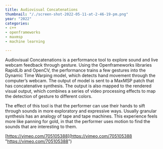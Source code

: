 ```yaml
---
title: Audiovisual Concatenations
thumbnail: "/./screen-shot-2022-05-11-at-2-46-19-pm.png"
year: "2022"
categories:
- c++
- openframeworks
- maxmsp
- machine learning

---
```

Audiovisual Concatenations is a performance tool to explore sound and live webcam feedback through gesture. Using the Openframeworks libraries RapidLib and OpenCV, the performance trains a few gestures into the Dynamic Time Warping model, which detects hand movement through the computer’s webcam. The output of model is sent to a MaxMSP patch that has concatenative synthesis. The output is also mapped to the rendered visual output, which combines a series of video processing effects to map the detection of gesture to different colors.

The effect of this tool is that the performer can use their hands to sift through sounds in more exploratory and expressive ways. Usually granular synthesis has an analogy of tape and tape machines. This experience feels more like panning for gold, in that the performer uses motion to find the sounds that are interesting to them.

[https://vimeo.com/705105388](https://vimeo.com/705105388 "https://vimeo.com/705105388")